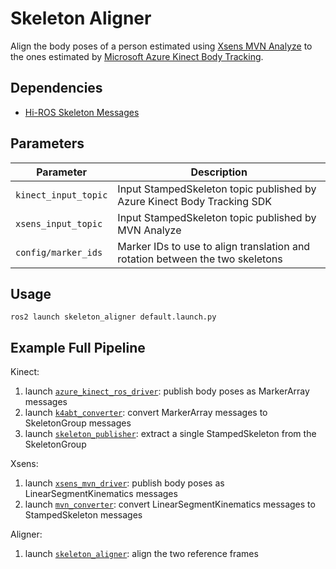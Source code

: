 # Skeleton Aligner

Align the body poses of a person estimated using [Xsens MVN Analyze](https://www.movella.com/products/motion-capture/mvn-analyze) to the ones estimated by [Microsoft Azure Kinect Body Tracking](https://learn.microsoft.com/en-us/azure/kinect-dk/body-sdk-setup).


## Dependencies
* [Hi-ROS Skeleton Messages](https://github.com/hiros-unipd/skeleton_msgs)


## Parameters
| Parameter            | Description                                                                   |
| -------------------- | ----------------------------------------------------------------------------- |
| `kinect_input_topic` | Input StampedSkeleton topic published by Azure Kinect Body Tracking SDK       |
| `xsens_input_topic`  | Input StampedSkeleton topic published by MVN Analyze                          |
| `config/marker_ids`  | Marker IDs to use to align translation and rotation between the two skeletons |


## Usage
```
ros2 launch skeleton_aligner default.launch.py
```


## Example Full Pipeline
Kinect:
1. launch [`azure_kinect_ros_driver`](https://github.com/microsoft/Azure_Kinect_ROS_Driver): publish body poses as MarkerArray messages
2. launch [`k4abt_converter`](https://github.com/HiROS-unipd/k4abt_converter): convert MarkerArray messages to SkeletonGroup messages
3. launch [`skeleton_publisher`](https://github.com/mguidolin/skeleton_publisher): extract a single StampedSkeleton from the SkeletonGroup

Xsens:
1. launch [`xsens_mvn_driver`](https://github.com/WEM-Platform/xsens_mvn_driver): publish body poses as LinearSegmentKinematics messages
2. launch [`mvn_converter`](https://github.com/mguidolin/mvn_converter): convert LinearSegmentKinematics messages to StampedSkeleton messages

Aligner:
1. launch [`skeleton_aligner`](https://github.com/mguidolin/skeleton_aligner): align the two reference frames
